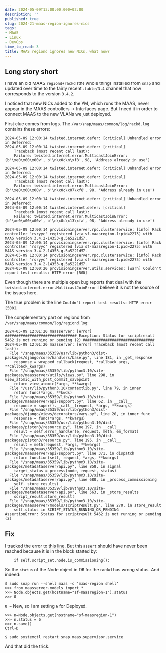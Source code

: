 ```yaml
---
date: 2024-05-09T13:00:00.000+02:00
description: ''
published: true
slug: 2024-21-maas-region-ignores-nics
tags:
- MAAS
- Linux
- DevOps
time_to_read: 3
title: MAAS regiond ignores new NICs, what now?
---
```

## Long story short
I have an old MAAS `regiond+rackd` (the whole thing) installed from `snap` and updated over time to the fairly recent `stable/3.4` channel that now corresponds to the version `3.4.2`.

I noticed that new NICs added to the VM, which runs the MAAS, never appear in the MAAS controllers -> Interfaces page. But I need it in order to connect MAAS to the new VLANs we just deployed.

First clue comes from logs. The `/var/snap/maas/common/log/rackd.log` contains these errors:
```
2024-05-09 12:00:14 twisted.internet.defer: [critical] Unhandled error in Deferred:
2024-05-09 12:00:14 twisted.internet.defer: [critical] 
	Traceback (most recent call last):
	Failure: twisted.internet.error.MulticastJoinError: (b'\xe0\x00\x00v', b'\n\x0c\n\xf8', 98, 'Address already in use')
	
2024-05-09 12:00:14 twisted.internet.defer: [critical] Unhandled error in Deferred:
2024-05-09 12:00:14 twisted.internet.defer: [critical] 
	Traceback (most recent call last):
	Failure: twisted.internet.error.MulticastJoinError: (b'\xe0\x00\x00v', b'\n\x0c\x07\xf8', 98, 'Address already in use')
	
2024-05-09 12:00:14 twisted.internet.defer: [critical] Unhandled error in Deferred:
2024-05-09 12:00:14 twisted.internet.defer: [critical] 
	Traceback (most recent call last):
	Failure: twisted.internet.error.MulticastJoinError: (b'\xe0\x00\x00v', b'\n\x0c\x13\xfa', 98, 'Address already in use')
	
2024-05-09 12:00:14 provisioningserver.rpc.clusterservice: [info] Rack controller 'rsryyc' registered (via sf-maasregion-1:pid=2275) with MAAS version 3.4.2-14353-g.5a5221d57.
2024-05-09 12:00:14 provisioningserver.rpc.clusterservice: [info] Rack controller 'rsryyc' registered (via sf-maasregion-1:pid=2275) with MAAS version 3.4.2-14353-g.5a5221d57.
2024-05-09 12:00:14 provisioningserver.rpc.clusterservice: [info] Rack controller 'rsryyc' registered (via sf-maasregion-1:pid=2275) with MAAS version 3.4.2-14353-g.5a5221d57.
2024-05-09 12:00:20 provisioningserver.utils.services: [warn] Couldn't report test results: HTTP error [500]
```

Even though there are multiple open bug reports that deal with the `twisted.internet.error.MulticastJoinError` I believe it is not the source of the issues here.

The true problem is the line `Couldn't report test results: HTTP error [500]`.

The complementary part on regiond from `/var/snap/maas/common/log/regiond.log`:
```
2024-05-09 12:01:20 maasserver: [error] ################################ Exception: Status for scriptresult 5462 is not running or pending (2) ################################
2024-05-09 12:01:20 maasserver: [error] Traceback (most recent call last):
  File "/snap/maas/35359/usr/lib/python3/dist-packages/django/core/handlers/base.py", line 181, in _get_response
    response = wrapped_callback(request, *callback_args, **callback_kwargs)
  File "/snap/maas/35359/lib/python3.10/site-packages/maasserver/utils/views.py", line 298, in view_atomic_with_post_commit_savepoint
    return view_atomic(*args, **kwargs)
  File "/usr/lib/python3.10/contextlib.py", line 79, in inner
    return func(*args, **kwds)
  File "/snap/maas/35359/lib/python3.10/site-packages/maasserver/api/support.py", line 62, in __call__
    response = super().__call__(request, *args, **kwargs)
  File "/snap/maas/35359/usr/lib/python3/dist-packages/django/views/decorators/vary.py", line 20, in inner_func
    response = func(*args, **kwargs)
  File "/snap/maas/35359/usr/lib/python3.10/dist-packages/piston3/resource.py", line 197, in __call__
    result = self.error_handler(e, request, meth, em_format)
  File "/snap/maas/35359/usr/lib/python3.10/dist-packages/piston3/resource.py", line 195, in __call__
    result = meth(request, *args, **kwargs)
  File "/snap/maas/35359/lib/python3.10/site-packages/maasserver/api/support.py", line 371, in dispatch
    return function(self, request, *args, **kwargs)
  File "/snap/maas/35359/lib/python3.10/site-packages/metadataserver/api.py", line 858, in signal
    target_status = process(node, request, status)
  File "/snap/maas/35359/lib/python3.10/site-packages/metadataserver/api.py", line 680, in _process_commissioning
    self._store_results(
  File "/snap/maas/35359/lib/python3.10/site-packages/metadataserver/api.py", line 563, in _store_results
    script_result.store_result(
  File "/snap/maas/35359/lib/python3.10/site-packages/maasserver/models/scriptresult.py", line 270, in store_result
    self.status in SCRIPT_STATUS_RUNNING_OR_PENDING
AssertionError: Status for scriptresult 5462 is not running or pending (2)
```

## Fix

I tracked the error to [this line](https://github.com/canonical/maas/blob/cb2b108305c2dbd217853e8c5476c30f56d22081/src/maasserver/models/scriptresult.py#L269). But this `assert` should have never been reached because it is in the block started by:
```
    if self.script_set.node.is_commissioning():
```

So the `status` of the Node object in DB for the rackd has wrong status. And indeed:

```
$ sudo snap run --shell maas -c 'maas-region shell'
>>> from maasserver.models import *
>>> Node.objects.get(hostname="sf-maasregion-1").status
>>> 0
```

`0 =` New, so I am setting `6` for Deployed.

```
>>> n=Node.objects.get(hostname="sf-maasregion-1")
>>> n.status = 6
>>> n.save()
Ctrl-D

$ sudo systemctl restart snap.maas.supervisor.service
```

And that did the trick.
